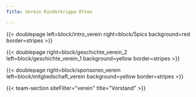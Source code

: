 ```yaml
---
Title: Verein Kinderkrippe Olten

---
```



{{< doublepage left=block/intro_verein right=block/5pics background=red border=stripes >}}

{{< doublepage right=block/geschichte_verein_2  left=block/geschichte_verein_1 background=yellow border=stripes >}}

{{< doublepage right=block/sponsoren_verein left=block/mitgliedschaft_verein background=yellow border=stripes >}}

{{< team-section siteFilter="verein" title="Vorstand" >}}
